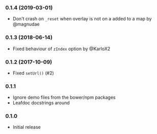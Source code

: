 
### 0.1.4 (2019-03-01)

* Don't crash on `_reset` when overlay is not on a added to a map by @magnudae

### 0.1.3 (2018-06-14)

* Fixed behaviour of `zIndex` option by @KarloX2

### 0.1.2 (2017-10-09)

* Fixed `setUrl()` (#2)

### 0.1.1

* Ignore demo files from the bower/npm packages
* Leafdoc docstrings around

### 0.1.0

* Initial release

